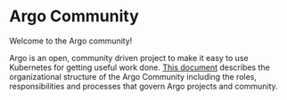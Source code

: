 # Argo Community

Welcome to the Argo community!

Argo is an open, community driven project to make it easy to use Kubernetes for getting useful work done. [This document](https://github.com/argoproj/argoproj/blob/main/community/README.md) describes the organizational structure of the Argo Community including the roles, responsibilities and processes that govern Argo projects and community.
